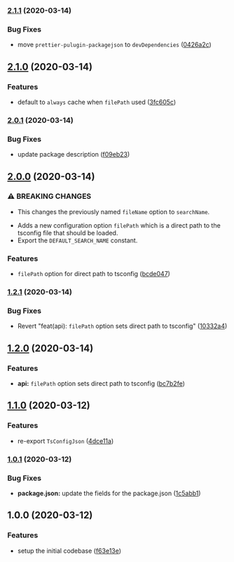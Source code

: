 ### [2.1.1](https://github.com/ifiokjr/tsconfig-resolver/compare/v2.1.0...v2.1.1) (2020-03-14)


### Bug Fixes

*  move `prettier-pulugin-packagejson` to `devDependencies` ([0426a2c](https://github.com/ifiokjr/tsconfig-resolver/commit/0426a2cb71d2358c89796fffee795b905cdc05c4))

## [2.1.0](https://github.com/ifiokjr/tsconfig-resolver/compare/v2.0.1...v2.1.0) (2020-03-14)


### Features

* default to `always` cache when `filePath` used ([3fc605c](https://github.com/ifiokjr/tsconfig-resolver/commit/3fc605c8b40c7973787417e5708966abe0108121))

### [2.0.1](https://github.com/ifiokjr/tsconfig-resolver/compare/v2.0.0...v2.0.1) (2020-03-14)


### Bug Fixes

* update package description ([f09eb23](https://github.com/ifiokjr/tsconfig-resolver/commit/f09eb2338efd02733ac7bde12787423279e93182))

## [2.0.0](https://github.com/ifiokjr/tsconfig-resolver/compare/v1.2.1...v2.0.0) (2020-03-14)


### ⚠ BREAKING CHANGES

* This changes the previously named `fileName` option to
`searchName`.

- Adds a new configuration option `filePath` which is a direct path to
  the tsconfig file that should be loaded.
- Export the `DEFAULT_SEARCH_NAME` constant.

### Features

* `filePath` option for direct path to tsconfig ([bcde047](https://github.com/ifiokjr/tsconfig-resolver/commit/bcde0474451917bd73eb111ee3710bac87740fc2))

### [1.2.1](https://github.com/ifiokjr/tsconfig-resolver/compare/v1.2.0...v1.2.1) (2020-03-14)


### Bug Fixes

* Revert "feat(api): `filePath` option sets direct path to tsconfig" ([10332a4](https://github.com/ifiokjr/tsconfig-resolver/commit/10332a47239660a3457fb221a5a072270d42287c))

## [1.2.0](https://github.com/ifiokjr/tsconfig-resolver/compare/v1.1.0...v1.2.0) (2020-03-14)


### Features

* **api:** `filePath` option sets direct path to tsconfig ([bc7b2fe](https://github.com/ifiokjr/tsconfig-resolver/commit/bc7b2fe3bbd12b71d69e8ab9df5f8da5a0864923))

## [1.1.0](https://github.com/ifiokjr/tsconfig-resolver/compare/v1.0.1...v1.1.0) (2020-03-12)


### Features

* re-export `TsConfigJson` ([4dce11a](https://github.com/ifiokjr/tsconfig-resolver/commit/4dce11ac15137ca4e8dfe200217fbe99696ccc7e))

### [1.0.1](https://github.com/ifiokjr/tsconfig-resolver/compare/v1.0.0...v1.0.1) (2020-03-12)


### Bug Fixes

* **package.json:** update the fields for the package.json ([1c5abb1](https://github.com/ifiokjr/tsconfig-resolver/commit/1c5abb196e16a7717393414795d9d446a7b2c96f))

## 1.0.0 (2020-03-12)


### Features

* setup the initial codebase ([f63e13e](https://github.com/ifiokjr/tsconfig-resolver/commit/f63e13e8531de22af5d95e28faa8add18c3b94c8))
